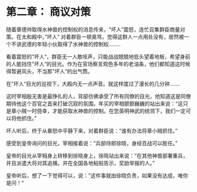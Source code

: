 # 第二章： 商议对策

​        随着章德帅取得水神兽的控制权的消息传来，“坏人”震怒，连忙召集群臣商量对策。在太和殿中，”坏人“ 对着群臣一顿臭骂，觉得这群人一点用处没有，居然被一个不讲武德的年轻小伙取得了水神兽的控制权........

​         看着震怒的”坏人“，群臣无一人敢吱声，只能战战兢兢地低头望着地板，希望身前的人能挡住”坏人“的目光。作为在官场察言观色多年的老油条，他们都知道这时候得暂避风头，不当那”坏人“的出气筒。

​        在”坏人“目光的巡视下，大殿内无一点声音。就这样度过了漫长的几分钟.......

​        这时宰相殷无害是最挣扎的人，背部彷佛承受了所有同僚的目光，他知道这是同僚期待他这个百官之首来打破沉寂的氛围。年买的宰相颤颤巍巍的站出来说：“这只是章小贼一时侥幸，才能获取水神兽的控制。在您英明神武的统领下，我们一定可以将他抓住。”

​        坏人听后，终于从暴怒中平静下来，对着群臣说：“谁有办法将章小贼抓住。”

​		感受到皇帝询问的目光，宰相接着说：“兵部侍郎徐晓，身经百战可以胜任。”

​		皇帝的目光从宰相身上转移到徐晓身上，徐晓站出来说：“在其他神兽部署重兵，并且派遣大将对其追捕，并在全国各地粘贴告示，奖励举报的人。”

​		皇帝听后，想了一下觉得可以，说：”这件事就由徐晓负责，如果没有达成，唯你是问！“
